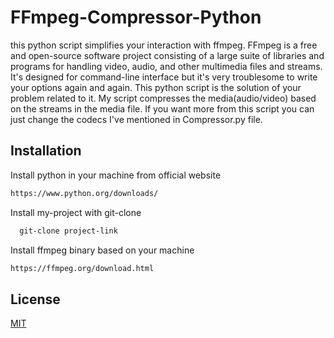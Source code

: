 
# FFmpeg-Compressor-Python

this python script simplifies your interaction with ffmpeg. FFmpeg is a free and open-source software project consisting of a large suite of libraries and programs for handling video, audio, and other multimedia files and streams. It's designed for command-line interface but it's very troublesome to write your options again and again. This python script is the solution of your problem related to it. My script compresses the media(audio/video) based on the streams in the media file. If you want more from this script you can just change the codecs I've mentioned in Compressor.py file.
## Installation
Install python in your machine from official website

```bash
https://www.python.org/downloads/
```

Install my-project with git-clone

```bash
  git-clone project-link
```


Install ffmpeg binary based on your machine

```bash
https://ffmpeg.org/download.html
```

    
## License

[MIT](https://choosealicense.com/licenses/mit/)

  